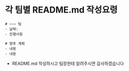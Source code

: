 # 각 팀별 README.md 작성요령
```
# ~~~ 팀
- 날짜:
- 진행사항

# 향후 계획
- 내용
- 내용
```
- README.md 작성하시고 팀장한테 알려주시면 감사하겠습니다
